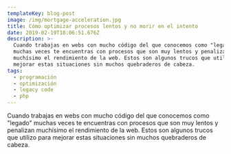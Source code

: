 ```yaml
---
templateKey: blog-post
image: /img/mortgage-acceleration.jpg
title: Cómo optimizar procesos lentos y no morir en el intento
date: 2019-02-19T18:06:51.676Z
description: >-
  Cuando trabajas en webs con mucho código del que conocemos como "legado"
  muchas veces te encuentras con procesos que son muy lentos y penalizan
  muchísimo el rendimiento de la web. Estos son algunos trucos que utilizo para
  mejorar estas situaciones sin muchos quebraderos de cabeza.
tags:
  - programación
  - optimización
  - legacy code
  - php
---
```

Cuando trabajas en webs con mucho código del que conocemos como "legado" muchas veces te encuentras con procesos que son muy lentos y penalizan muchísimo el rendimiento de la web. Estos son algunos trucos que utilizo para mejorar estas situaciones sin muchos quebraderos de cabeza.
